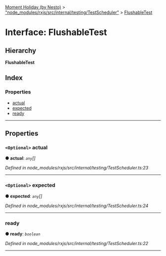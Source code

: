 [Moment Holiday (by Nesto)](../README.md) > ["node_modules/rxjs/src/internal/testing/TestScheduler"](../modules/_node_modules_rxjs_src_internal_testing_testscheduler_.md) > [FlushableTest](../interfaces/_node_modules_rxjs_src_internal_testing_testscheduler_.flushabletest.md)

# Interface: FlushableTest

## Hierarchy

**FlushableTest**

## Index

### Properties

* [actual](_node_modules_rxjs_src_internal_testing_testscheduler_.flushabletest.md#actual)
* [expected](_node_modules_rxjs_src_internal_testing_testscheduler_.flushabletest.md#expected)
* [ready](_node_modules_rxjs_src_internal_testing_testscheduler_.flushabletest.md#ready)

---

## Properties

<a id="actual"></a>

### `<Optional>` actual

**● actual**: *`any`[]*

*Defined in node_modules/rxjs/src/internal/testing/TestScheduler.ts:23*

___
<a id="expected"></a>

### `<Optional>` expected

**● expected**: *`any`[]*

*Defined in node_modules/rxjs/src/internal/testing/TestScheduler.ts:24*

___
<a id="ready"></a>

###  ready

**● ready**: *`boolean`*

*Defined in node_modules/rxjs/src/internal/testing/TestScheduler.ts:22*

___

